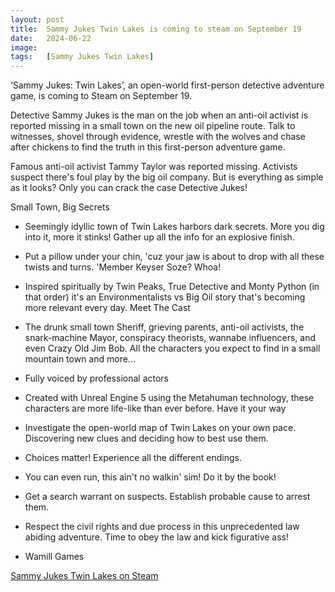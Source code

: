 ```yaml
---
layout: post
title:  Sammy Jukes Twin Lakes is coming to steam on September 19
date:   2024-06-22
image:  
tags:   [Sammy Jukes Twin Lakes]
---
```


‘Sammy Jukes: Twin Lakes’, an open-world first-person detective adventure game, is coming to Steam on September 19.

Detective Sammy Jukes is the man on the job when an anti-oil activist is reported missing in a small town on the new oil pipeline route. Talk to witnesses, shovel through evidence, wrestle with the wolves and chase after chickens to find the truth in this first-person adventure game.

Famous anti-oil activist Tammy Taylor was reported missing. Activists suspect there's foul play by the big oil company. But is everything as simple as it looks? Only you can crack the case Detective Jukes! 

Small Town, Big Secrets
-	Seemingly idyllic town of Twin Lakes harbors dark secrets. More you dig into it, more it stinks! Gather up all the info for an explosive finish.
-	Put a pillow under your chin, 'cuz your jaw is about to drop with all these twists and turns. 'Member Keyser Soze? Whoa!
-	Inspired spiritually by Twin Peaks, True Detective and Monty Python (in that order) it's an Environmentalists vs Big Oil story that's becoming more relevant every day.
Meet The Cast
-	The drunk small town Sheriff, grieving parents, anti-oil activists, the snark-machine Mayor, conspiracy theorists, wannabe influencers, and even Crazy Old Jim Bob. All the characters you expect to find in a small mountain town and more...
-	Fully voiced by professional actors
-	Created with Unreal Engine 5 using the Metahuman technology, these characters are more life-like than ever before.
Have it your way
-	Investigate the open-world map of Twin Lakes on your own pace. Discovering new clues and deciding how to best use them.
-	Choices matter! Experience all the different endings. 
-	You can even run, this ain't no walkin' sim!
Do it by the book!
-	Get a search warrant on suspects. Establish probable cause to arrest them.
-	Respect the civil rights and due process in this unprecedented law abiding adventure. Time to obey the law and kick figurative ass!


- Wamill Games


[Sammy Jukes Twin Lakes on Steam](https://store.steampowered.com/app/3058620/Sammy_Jukes_Twin_Lakes/)
